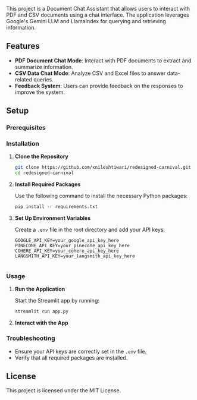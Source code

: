 This project is a Document Chat Assistant that allows users to interact with PDF and CSV documents using a chat interface. The application leverages Google's Gemini LLM and LlamaIndex for querying and retrieving information.

## Features

- **PDF Document Chat Mode**: Interact with PDF documents to extract and summarize information.
- **CSV Data Chat Mode**: Analyze CSV and Excel files to answer data-related queries.
- **Feedback System**: Users can provide feedback on the responses to improve the system.

## Setup

### Prerequisites


### Installation

1. **Clone the Repository**

   ```bash
   git clone https://github.com/xnileshtiwari/redesigned-carnival.git
   cd redesigned-carnival
   ```

2. **Install Required Packages**

   Use the following command to install the necessary Python packages:

   ```bash
   pip install -r requirements.txt
   ```

3. **Set Up Environment Variables**

   Create a `.env` file in the root directory and add your API keys:

   ```plaintext
   GOOGLE_API_KEY=your_google_api_key_here
   PINECONE_API_KEY=your_pinecone_api_key_here
   COHERE_API_KEY=your_cohere_api_key_here
   LANGSMITH_API_KEY=your_langsmith_api_key_here
   

   ```

### Usage

1. **Run the Application**

   Start the Streamlit app by running:

   ```bash
   streamlit run app.py
   ```

2. **Interact with the App**



### Troubleshooting

- Ensure your API keys are correctly set in the `.env` file.
- Verify that all required packages are installed.


## License

This project is licensed under the MIT License.

